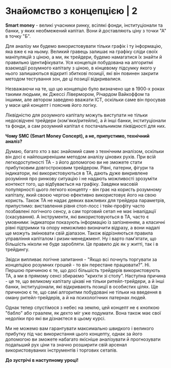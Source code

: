 # Знайомство з концепцією | 2

**Smart money** - великі учасники ринку, всілякі фонди, інституціонали та банки, у яких необмежений капітал. Вони й доставляють ціну з точки "А" в точку "Б".

Для аналізу ми будемо використовувати тільки графік і ту інформацію, яка вже є на ньому. Великий гравець залишає на графіку сліди своїх маніпуляцій з ціною, а ми, як трейдери, будемо намагатися їх знайти й правильно ідентифікувати. Уся концепція побудована на алгоритмі взаємодії розумного капіталу з ціною, в кінцевому підсумку якого у нього залишаються відкриті збиткові позиції, які він повинен закрити методом тестування зон, де ці позиції відкривалися.

Незважаючи на те, що цю концепцію було визначено ще в 1900-х роках такими людьми, як Джессі Лівермором, Річардом Вайкоффом та іншими, але автором заведено вважати ICT, оскільки саме він просував у маси цей концепт і пояснив його логіку.

Ліквідністю для розумного капіталу можуть виступати не тільки недосвідчені трейдери (хом'яки/ритейли), а й інші банки, інституціонали та фонди, а сам розумний капітал є постачальником ліквідності для них.

**Чому SMC (Smart Money Concept), а не, припустимо, технічний аналіз?**

Думаю, багато хто з вас знайомий саме з технічним аналізом, оскільки він досі є найпоширенішим методом аналізу цінових рухів. При всій легкодоступності ТА - з його допомогою ви не зможете стати прибутковим довгостроковим трейдером. Рівні, патерни, фігури та індикатори, які використовуються в ТА, дають дуже викривлене розуміння про ринкову ситуацію і не надають можливості зрозуміти контекст того, що відбувається на графіку. Завдяки масовій популярності цього легкого концепту - він грає на користь розумному капіталу, який своєю чергою ефективно використовує його на свою користь. Також ТА не надає деяких важливих для трейдера параметрів, припустимо: виставлення рівня стоп-лосс і тейк-профіту часто позбавлені логічного сенсу, а сам торговий сетап не має інвалідації (скасування). А інструменти, які використовуються в ТА, часто є умовними: індикатори показують інформацію із запізненням, а класичні рівні підтримки та опору неможливо визначити відразу, а вони надалі ще можуть змінювати свій діапазон. Також відрізняються правила управління капіталом і ризик-менеджмент. Ну і варто пам'ятати, що більшість ніколи не буде заробляти. Це правило діє як у житті, так і в трейдингу.

Звідси випливає логічне запитання - "Якщо всі почнуть торгувати за концепцією розумних грошей - то він перестане працювати?". Ні. Першою причиною є те, що досі більшість трейдерів використовують ТА, а ми в прямому сенсі збираємо "крихти зі столу". Наступна причина - це те, що великому капіталу цікаві не тільки ритейл-трейдери, а й інші банки, інституціонали, які відкривають позиції в особистих цілях. Ще причиною є те, що самі алгоритми побудовані не тільки на введення в оману ритейл-трейдерів, а й на психологічних патернах людей.

Однак тепер спустімося з небес на землю, цей концепт не є кнопкою "бабло" або граалем, як дехто міг уже подумати. Вона також має свої недоліки про які ви дізнаєтеся в цьому курсі.

Ми не можемо вам гарантувати максимально швидкого і великого прибутку під час використання цього концепту, однак за його допомогою ви зможете набагато якісніше аналізувати й прогнозувати подальший рух ціни та значно розширити свій арсенал використовуваних інструментів і торгових сетапів.

**До зустрічі в наступному уроці!**